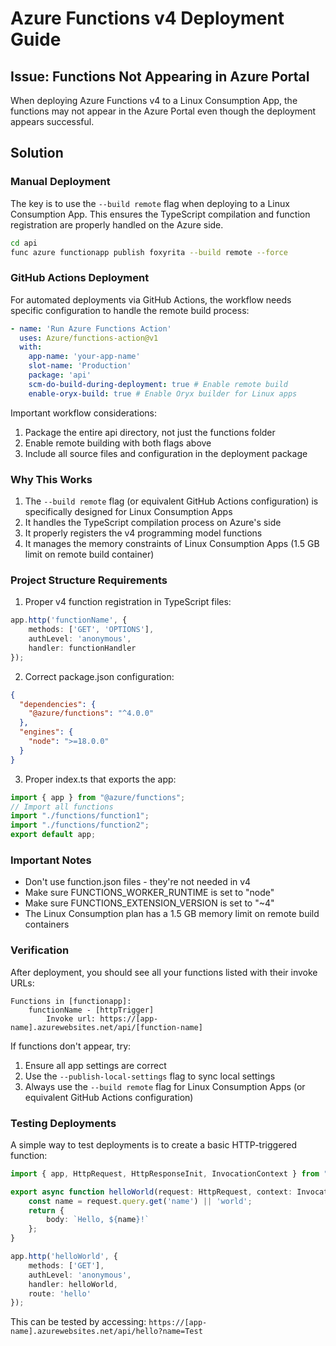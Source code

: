 # Azure Functions v4 Deployment Guide

## Issue: Functions Not Appearing in Azure Portal

When deploying Azure Functions v4 to a Linux Consumption App, the functions may not appear in the Azure Portal even though the deployment appears successful.

## Solution

### Manual Deployment
The key is to use the `--build remote` flag when deploying to a Linux Consumption App. This ensures the TypeScript compilation and function registration are properly handled on the Azure side.

```bash
cd api
func azure functionapp publish foxyrita --build remote --force
```

### GitHub Actions Deployment
For automated deployments via GitHub Actions, the workflow needs specific configuration to handle the remote build process:

```yaml
- name: 'Run Azure Functions Action'
  uses: Azure/functions-action@v1
  with:
    app-name: 'your-app-name'
    slot-name: 'Production'
    package: 'api'
    scm-do-build-during-deployment: true # Enable remote build
    enable-oryx-build: true # Enable Oryx builder for Linux apps
```

Important workflow considerations:
1. Package the entire api directory, not just the functions folder
2. Enable remote building with both flags above
3. Include all source files and configuration in the deployment package

### Why This Works
1. The `--build remote` flag (or equivalent GitHub Actions configuration) is specifically designed for Linux Consumption Apps
2. It handles the TypeScript compilation process on Azure's side
3. It properly registers the v4 programming model functions
4. It manages the memory constraints of Linux Consumption Apps (1.5 GB limit on remote build container)

### Project Structure Requirements
1. Proper v4 function registration in TypeScript files:
```typescript
app.http('functionName', {
    methods: ['GET', 'OPTIONS'],
    authLevel: 'anonymous',
    handler: functionHandler
});
```

2. Correct package.json configuration:
```json
{
  "dependencies": {
    "@azure/functions": "^4.0.0"
  },
  "engines": {
    "node": ">=18.0.0"
  }
}
```

3. Proper index.ts that exports the app:
```typescript
import { app } from "@azure/functions";
// Import all functions
import "./functions/function1";
import "./functions/function2";
export default app;
```

### Important Notes
- Don't use function.json files - they're not needed in v4
- Make sure FUNCTIONS_WORKER_RUNTIME is set to "node"
- Make sure FUNCTIONS_EXTENSION_VERSION is set to "~4"
- The Linux Consumption plan has a 1.5 GB memory limit on remote build containers

### Verification
After deployment, you should see all your functions listed with their invoke URLs:
```
Functions in [functionapp]:
    functionName - [httpTrigger]
        Invoke url: https://[app-name].azurewebsites.net/api/[function-name]
```

If functions don't appear, try:
1. Ensure all app settings are correct
2. Use the `--publish-local-settings` flag to sync local settings
3. Always use the `--build remote` flag for Linux Consumption Apps (or equivalent GitHub Actions configuration)

### Testing Deployments
A simple way to test deployments is to create a basic HTTP-triggered function:

```typescript
import { app, HttpRequest, HttpResponseInit, InvocationContext } from "@azure/functions";

export async function helloWorld(request: HttpRequest, context: InvocationContext): Promise<HttpResponseInit> {
    const name = request.query.get('name') || 'world';
    return {
        body: `Hello, ${name}!`
    };
}

app.http('helloWorld', {
    methods: ['GET'],
    authLevel: 'anonymous',
    handler: helloWorld,
    route: 'hello'
});
```

This can be tested by accessing: `https://[app-name].azurewebsites.net/api/hello?name=Test`

